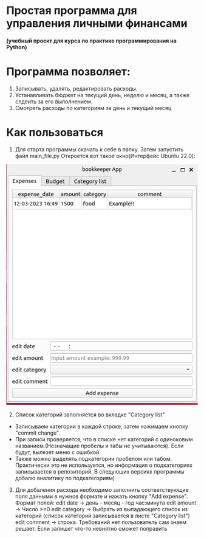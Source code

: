 # Простая программа для управления личными финансами
#### (учебный проект для курса по практике программирования на Python)

# Программа позволяет:
  1. Записывать, удалять, редактировать расходы.
  2. Устанавливать бюджет на текущий день, неделю и месяц, а также слдеить за его выполнением.
  3. Смотреть расходы по категориям за день и текущий месяц

# Как пользоваться

1. Для старта программы скачать к себе в папку. Затем запустить файл main_file.py
Откроется вот такое окно(Интерфейс Ubuntu 22.0):

![Image-alt](app1.png)


2. Список категорий заполняется во вкладке "Category list"
  * Записываем категории в каждой строке, затем нажимаем кнопку "commit change".
  * При записи проверяется, что в списке нет категорий с одиноковым названием.(Незначащие пробелы и табы не учитываются). Если будут, вылезет меню с ошибкой.
  * Также можно выделять подкатегории пробелом или табом. Практически это не используется, но информация о подкатегориях записывается в репозиторий. В следующих версиях программы добалю аналитику по подкатегориям)



3. Для добаления расхода необходимо заполнить соответствующие поля данными в нужнов формате и нажать кнопку "Add expense".
  Формат полей:
  edit date -> день - месяц - год час:минута
  edit amount -> Число >=0
  edit category -> Выбрать из выпадающего список из категорий (список категорий записывается в листе "Category list")
  edit comment -> строка. Требований нет пользователь сам знаем решает. Если запишет что-то невнятно сможет поправить
  
  
